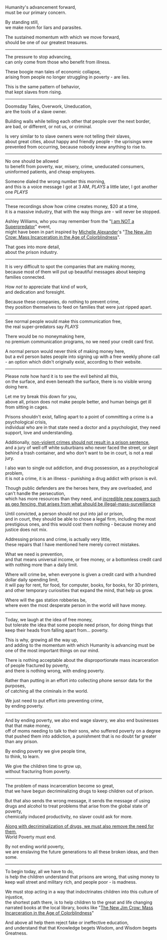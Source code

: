 Humanity's advancement forward,\
must be our primary concern.

By standing still,\
we make room for liars and parasites.

The sustained momentum with which we move forward,\
should be one of our greatest treasures.

---

The pressure to stop advancing,\
can only come from those who benefit from illness.

These boogie man tales of economic collapse,\
arising from people no longer struggling in poverty - are lies.

This is the same pattern of behavior,\
that kept slaves from rising.

---

Doomsday Tales, Overwork, Uneducation,\
are the tools of a slave owner.

Building walls while telling each other that people over the next border,\
are bad, or different, or not us, or criminal.

Is very similar to to slave owners were not telling their slaves,\
about great cities, about happy and friendly people - the uprisings were prevented from occurring, because nobody knew anything to rise to.

---

No one should be allowed\
to benefit from poverty, war, misery, crime, uneducated consumers, uninformed patients, and cheap employees.

Someone dialed the wrong number this morning,\
and this is a voice message I got at 3 AM, *PLAYS* a little later, I got another one *PLAYS*

---

These recordings show how crime creates money, $20 at a time,\
it is a massive industry, that with the way things are - will never be stopped.

Ashley Williams, who you may remember from the "[I am NOT a Superpredator](https://www.youtube.com/watch?v=WXDpPCTOCac)" event,\
might have been in part inspired by [Michelle Alexander](https://www.youtube.com/watch?v=SQ6H-Mz6hgw)'s "[The New Jim Crow: Mass Incarceration in the Age of Colorblindness](https://www.audible.com/pd/The-New-Jim-Crow-Audiobook/B007QW236E)".

That goes into more detail,\
about the prison industry.

---

It is very difficult to spot the companies that are making money,\
because most of them will put up beautiful messages about keeping families connected.

How *not to* appreciate that kind of work,\
and dedication and foresight.

Because these companies, do nothing to prevent crime,\
they position themselves to feed on families that were just ripped apart.

---

See normal people would make this communication free,\
the real super-predators say *PLAYS*

There would be no moneymaking here,\
no premium communication programs, no we need your credit card first.

A normal person would never think of making money here,\
but a evil person bates people into signing up with a free weekly phone call - an option which didn't originally exist, according to their website.

---

Please note how hard it is to see the evil behind all this,\
on the surface, and even beneath the surface, there is no visible wrong doing here.

Let me try break this down for you,\
above all, prison does not make people better, and human beings get ill from sitting in cages.

Prisons shouldn't exist, falling apart to a point of committing a crime is a psychological crisis,\
individual who are in that state need a doctor and a psychologist, they need support, love and understanding.

Additionally, [non-violent crimes should not result in a prison sentence](https://www.youtube.com/watch?v=lnuoHywbaR8),\
and a jury of well off white suburbians who never faced the street, or slept behind a trash container, and who don't want to be in court, is not a real jury.

I also wan to single out addiction, and drug possession, as a psychological problem,\
it is not a crime, it is an illness - punishing a drug addict with prison is evil.

Though public defenders are the heroes here, they are overloaded, and can't handle the persecution,\
which has more resources than they need, and [incredible new powers such as geo fencing, that arises from what should be illegal-mass-surveillance](https://www.youtube.com/watch?v=mAXpjrjjmMY)

Until convicted, a person should not put into jail or prison,\
and in court, they should be able to chose a legal firm, including the most prestigious ones, and this would cost them nothing - because money and justice does not mix.

Addressing prisons and crime, is actually very little,\
these repairs that I have mentioned here merely correct mistakes.

What we need is prevention,\
and that means universal income, or free money, or a bottomless credit card with nothing more than a daily limit.

Where will crime be, when everyone is given a credit card with a hundred dollar daily spending limit,\
it will pay for rent, for food, for computer, books, for books, for 3D printers, and other temporary curiosities that expand the mind, that help us grow.

Where will the gas station robberies be,\
where even the most desperate person in the world will have money.

---

Today, we laugh at the idea of free money,\
but tolerate the idea that some people need prison, for doing things that keep their heads from falling apart from... poverty.

This is why, growing all the way up,\
and adding to the momentum with which Humanity is advancing must be one of the most important things on our mind.

There is nothing acceptable about the disproportionate mass incarceration of people fractured by poverty,\
and there is nothing wrong, with ending poverty.

Rather than putting in an effort into collecting phone sensor data for the purposes,\
of catching all the criminals in the world.

We just need to put effort into preventing crime,\
by ending poverty.

---

And by ending poverty, we also end wage slavery, we also end businesses that that make money,\
off of moms needing to talk to their sons, who suffered poverty on a degree that pushed them into addiction, a punishment that is no doubt far greater than any prison.

By ending poverty we give people time,\
to think, to learn.

We give the children time to grow up,\
without fracturing from poverty.

---

The problem of mass incarceration become so great,\
that we have begun decriminalizing drugs to keep children out of prison.

But that also sends the wrong message, it sends the message of using drugs and alcohol to treat problems that arise from the global state of poverty,\
chemically induced productivity, no slaver could ask for more.

[Along with decriminalization of drugs, we must also remove the need for them](https://www.youtube.com/watch?v=d-0KfwFCMRM),\
World Poverty must end.

By not ending world poverty,\
we are enslaving the future generations to all these broken ideas, and then some.

---

To begin today, all we have to do,\
is help the children understand that prisons are wrong, that using money to keep wall street and military rich, and people poor - is madness.

We must stop acting in a way that indoctrinates children into this culture of injustice,\
the shortest path there, is to help children to the great and life changing narrated books at the local library, books like "[The New Jim Crow: Mass Incarceration in the Age of Colorblindness](https://www.audible.com/pd/The-New-Jim-Crow-Audiobook/B007QW236E)"

And above all help them reject fake or ineffective education,\
and understand that that Knowledge begets Wisdom, and Wisdom begets Greatness.
